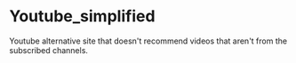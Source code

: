 # Youtube_simplified
Youtube alternative site that doesn't recommend videos that aren't from the subscribed channels. 
